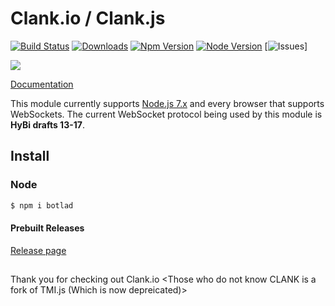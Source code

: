# Clank.io / Clank.js
[![Build Status](https://secure.travis-ci.org/kalodis/botlad.png?branch=master)](https://imgur.com/a/x1jV8PU)
[![Downloads](https://img.shields.io/npm/dm/botlad.svg?style=flat)](https://www.npmjs.org/package/clank.io) 
[![Npm Version](https://img.shields.io/badge/NPM%20Version-v1.4.2-green.svg)](https://www.npmjs.com/package/clank.io)
[![Node Version](https://img.shields.io/badge/Node%20Version-%3E%3D7.10.1-red.svg)](https://www.npmjs.com/package/clank.io)
[![Issues](https://img.shields.io/github/issues/kalodis/clank.svg?style=flat)]

![](hhttps://imgur.com/a/x1jV8PU)

[Documentation](https://github.com/kalodis/clank)

This module currently supports [Node.js 7.x](https://nodejs.org/en/download/) and every browser that supports WebSockets. The current WebSocket protocol being used by this module is **HyBi drafts 13-17**.

## Install

### Node

```bash
$ npm i botlad
```
#### Prebuilt Releases

[Release page](https://github.com/kalodis/clank/releases)


## 
Thank you for checking out Clank.io <Those who do not know CLANK is a fork of TMI.js (Which is now depreicated)>